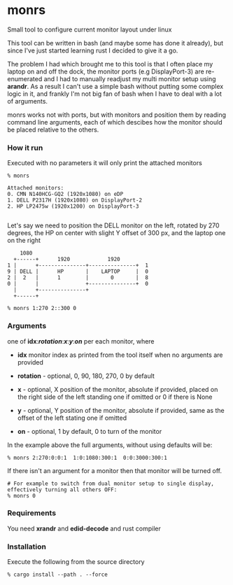 # monrs
Small tool to configure current monitor layout under linux

This tool can be written in bash (and maybe some has done it already), but since I've just started learning rust I decided to give it a go.

The problem I had which brought me to this tool is that I often place my laptop on and off the dock, the monitor ports
(e.g DisplayPort-3) are re-enumerated and I had to manually readjust my multi monitor setup using **arandr**.
As a result I can't use a simple bash without putting some complex logic in it, and frankly I'm not big fan of bash when
I have to deal with a lot of arguments.

monrs works not with ports, but with monitors and position them by reading command line arguments, each of which descibes how the monitor should be placed relative to the others.

### How it run

Executed with no parameters it will only print the attached monitors
```
% monrs 

Attached monitors:
0. CMN N140HCG-GQ2 (1920x1080) on eDP
1. DELL P2317H (1920x1080) on DisplayPort-2
2. HP LP2475w (1920x1200) on DisplayPort-3


```

Let's say we need to position the DELL monitor on the left, rotated by 270 degrees,
the HP on center with slight Y offset of 300 px, and the laptop one on the right

```
    1080
  +------+      1920            1920
1 |      +---------------+---------------+  1
9 | DELL |      HP       |    LAPTOP     |  0
2 |  2   |      1        |       0       |  8
0 |      |               +---------------+  0
  |      +---------------+
  +------+

% monrs 1:270 2::300 0
```


### Arguments

one of **idx**:***rotation***:***x***:***y***:***on*** per each monitor, where

* **idx** monitor index as printed from the tool itself when no arguments are provided

* **rotation** - optional, 0, 90, 180, 270, 0 by default

* **x** - optional, X position of the monitor, absolute if provided, placed on the right side of the left standing one if omitted or 0 if there is None

* **y** - optional, Y position of the monitor, absolute if provided, same as the offset of the left stating one if omitted

* **on** - optional, 1 by default, 0 to turn of the monitor 

In the example above the full arguments, without using defaults will be:
```
% monrs 2:270:0:0:1  1:0:1080:300:1  0:0:3000:300:1
```

If there isn't an argument for a monitor then that monitor will be turned off.

```
# For example to switch from dual monitor setup to single display, effectively turning all others OFF:
% monrs 0
```

### Requirements
You need **xrandr** and **edid-decode** and rust compiler

### Installation
Execute the following from the source directory

```
% cargo install --path . --force
``` 
